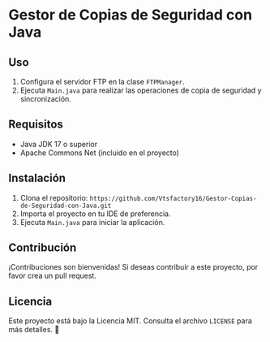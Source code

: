 # Gestor de Copias de Seguridad con Java



## Uso
1. Configura el servidor FTP en la clase `FTPManager`.
2. Ejecuta `Main.java` para realizar las operaciones de copia de seguridad y sincronización.

## Requisitos
- Java JDK 17 o superior
- Apache Commons Net (incluido en el proyecto)

## Instalación
1. Clona el repositorio: `https://github.com/Vtsfactory16/Gestor-Copias-de-Seguridad-con-Java.git`
2. Importa el proyecto en tu IDE de preferencia.
3. Ejecuta `Main.java` para iniciar la aplicación.

## Contribución
¡Contribuciones son bienvenidas! Si deseas contribuir a este proyecto, por favor crea un pull request.

## Licencia
Este proyecto está bajo la Licencia MIT. Consulta el archivo `LICENSE` para más detalles. 🚀
